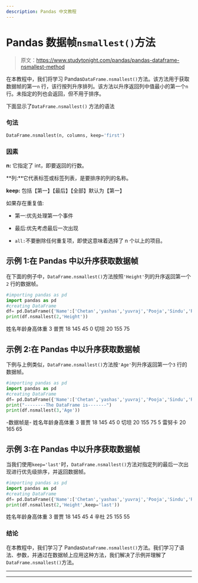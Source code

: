 ```yaml
---
description: Pandas 中文教程
---
```


# Pandas 数据帧`nsmallest()`方法

> 原文：<https://www.studytonight.com/pandas/pandas-dataframe-nsmallest-method>

在本教程中，我们将学习 Pandas`DataFrame.nsmallest()`方法。该方法用于获取数据帧的第一`n` 行，该行按列升序排列。该方法以升序返回列中值最小的第一个`n` 行。未指定的列也会返回，但不用于排序。

下面显示了`DataFrame.nsmallest()` 方法的语法

### 句法

```py
DataFrame.nsmallest(n, columns, keep='first')
```

### 因素

**n:** 它指定了 int，即要返回的行数。

**列:**它代表标签或标签列表，是要排序的列的名称。

**keep:** 包括【第一】【最后】【全部】默认为【第一】

如果存在重复值:

*   第一:优先处理第一个事件

*   最后:优先考虑最后一次出现

*   `all:`不要删除任何重复项，即使这意味着选择了 n 个以上的项目。

## 示例 1:在 Pandas 中以升序获取数据帧

在下面的例子中，`DataFrame.nsmallest()`方法按照`'Height'`列的升序返回第一个`2` 行的数据帧。

```py
#importing pandas as pd
import pandas as pd
#creating DataFrame
df= pd.DataFrame({'Name':['Chetan','yashas','yuvraj','Pooja','Sindu','Renuka'],'Age':  [20,25,30,18,25,20],'Height': [155,160,175,145,155,165],'Weight': [75,60,75,45,55,65]})
print(df.nsmallest(2,'Height'))
```

姓名年龄身高体重
3 普贾 18 145 45
0 切坦 20 155 75

## 示例 2:在 Pandas 中以升序获取数据帧

下例与上例类似，`DataFrame.nsmallest()`方法按`'Age'`列升序返回第一个`3` 行的数据帧。

```py
#importing pandas as pd
import pandas as pd
#creating DataFrame
df= pd.DataFrame({'Name':['Chetan','yashas','yuvraj','Pooja','Sindu','Renuka'],'Age':  [20,25,30,18,25,20],'Height': [155,160,175,145,155,165],'Weight': [75,60,75,45,55,65]})
print("--------The DataFrame is-------")
print(df.nsmallest(3,'Age'))
```

-数据帧是-
姓名年龄身高体重
3 普贾 18 145 45
0 切坦 20 155 75
5 雷努卡 20 165 65

## 示例 3:在 Pandas 中以升序获取数据帧

当我们使用`keep='last'`时，`DataFrame.nsmallest()`方法对指定列的最后一次出现进行优先级排序，并返回数据帧。

```py
#importing pandas as pd
import pandas as pd
#creating DataFrame
df= pd.DataFrame({'Name':['Chetan','yashas','yuvraj','Pooja','Sindu','Renuka'],'Age':  [20,25,30,18,25,20],'Height': [155,160,175,145,155,165],'Weight': [75,60,75,45,55,65]})
print(df.nsmallest(2,'Height',keep='last'))
```

姓名年龄身高体重
3 普贾 18 145 45
4 辛杜 25 155 55

### 结论

在本教程中，我们学习了 Pandas`DataFrame.nsmallest()`方法。我们学习了语法、参数，并通过在数据帧上应用这种方法，我们解决了示例并理解了 `DataFrame.nsmallest()`方法。

* * *

* * *